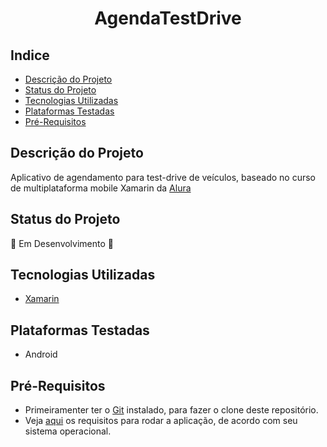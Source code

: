 <h1 align = "center"> AgendaTestDrive</h1>

## Indice
- [Descrição do Projeto](#descrição-do-projeto)
- [Status do Projeto](#status-do-projeto)
- [Tecnologias Utilizadas](#tecnologias-utilizadas)
- [Plataformas Testadas](#plataformas-testadas)
- [Pré-Requisitos](#pré-requisitos)

## Descrição do Projeto 
Aplicativo de agendamento para test-drive de veículos, baseado no curso de multiplataforma mobile Xamarin da [Alura](https://www.alura.com.br/)

## Status do Projeto
:construction: Em Desenvolvimento :construction:

## Tecnologias Utilizadas
- [Xamarin](https://docs.microsoft.com/pt-br/xamarin/)

## Plataformas Testadas
- Android

## Pré-Requisitos
- Primeiramenter ter o [Git](https://git-scm.com/downloads) instalado, para fazer o clone deste repositório.
- Veja [aqui](https://docs.microsoft.com/pt-br/xamarin/cross-platform/get-started/requirements) os requisitos para rodar a aplicação, de acordo com seu sistema operacional.
